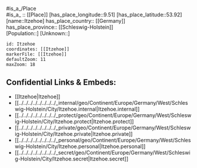 ﻿---
location: [53.92,9.51] 
mapzoom: [7,12] 
mapmarker: city 
type: City
tags:
- geo/City


SpocWebEntityId: 31144
isDeleted: false
confidential: public

---
#is_a_/Place  
#is_a_ :: [[Place]] 
[has_place_longitude::9.51] 
[has_place_latitude::53.92] 
[name::Itzehoe] 
has_place_country:: [[Germany]]  
has_place_province:: [[Schleswig-Holstein]]  
[Population::] 
[Unknown::] 


```leaflet
id: Itzehoe
coordinates: [[Itzehoe]] 
markerFile: [[Itzehoe]] 
defaultZoom: 11 
maxZoom: 18
```


## Confidential Links & Embeds: 
- [[Itzehoe|Itzehoe]]  
- [[../../../../../../../../_internal/geo/Continent/Europe/Germany/West/Schleswig-Holstein/City/Itzehoe.internal|Itzehoe.internal]] 
- [[../../../../../../../../_protect/geo/Continent/Europe/Germany/West/Schleswig-Holstein/City/Itzehoe.protect|Itzehoe.protect]] 
- [[../../../../../../../../_private/geo/Continent/Europe/Germany/West/Schleswig-Holstein/City/Itzehoe.private|Itzehoe.private]] 
- [[../../../../../../../../_personal/geo/Continent/Europe/Germany/West/Schleswig-Holstein/City/Itzehoe.personal|Itzehoe.personal]] 
- [[../../../../../../../../_secret/geo/Continent/Europe/Germany/West/Schleswig-Holstein/City/Itzehoe.secret|Itzehoe.secret]] 
